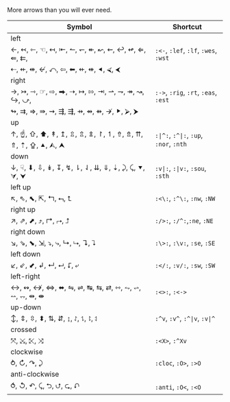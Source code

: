 More arrows than you will ever need.


| Symbol | Shortcut |
|--------|----------|
| left||
| ←, ↢, ⇽, ☜, ↤, ⇤, ↼, ↽, ↞, ↜, ⇜, ↩, ↫, ⇐, ⇚, ⇇, |`:<-`, `:lef`, `:lf`, `:wes`, `:wst`|
| ⇠, ⇷, ⇺, ↚, ⤺, ⇦, ⬅, ⇷, ⇺, ⯇, ⮘, ⮜   ||
|right||
| →, ↣, ⇾, ☞, ⇨, ⮕, ⇢, ↦, ⇰, ⇥, ⇀, ⇁, ↠, ↝, ↪, ⤻, |`:->`, `:rig`, `:rt`, `:eas`, `:est`|
| ↬, ⇉, ⇒, ⇛, ⇝, ⇶, ⇶, ⇸, ⇴, ⇻, ↛, ⯈, ⮚, ⮞ ||
|up||
| ↑, ☝, ⇧, ⬆, ↟, ↥, ⇫, ⇬, ⇭, ↾, ↿, ⇮, ⇯, ⇈, ⇑, ⇡, ⇪, ⯅, ⮙, ⮝ |`:\|^:`, `:^\|:`, `:up`, `:nor`, `:nth`|
|down||
| ↓, ☟, ⬇, ⇩, ↡, ↧, ↯, ⇂, ⇃, ⇊, ⇓, ⇣, ⤸, ⤹, ⯆, ⮛, ⮟ |`:v\|:`, `:\|v:`, `:sou`, `:sth`|
|left up||
| ↖, ⇖, ⬉, ⇱, ↰, ⮢, ⮤|`:<\:`, `:^\:`, `:nw`, `:NW`|
|right up||
| ↗, ⇗, ⬈, ⤴, ↱, ⮣, ⮥ |`:/>:`, `:/^:`,`:ne`, `:NE` |
|right down||
| ↘, ⇘, ⬊, ⇲, ⤵, ⤷, ↳, ⮡, ↴, ⮧ |`:\>:`, `:\v:`, `:se`, `:SE` |
|left down||
| ↙, ⇙, ⬋, ↲, ↵, ⮠, ⮦, ⤶ |`:</:`, `:v/:`, `:sw`, `:SW` |
|left-right||
| ↔, ↭, ↮, ⇔, ⬌, ⇋, ⇌, ↹, ⇆, ⇄, ⇿, ⥊, ⥋, ⥎, ⥐, ⇹, ⇼ |`:<>:`, `:<->` |
|up-down||
| ↕, ⇕, ⇳, ⬍, ⇅, ⇵, ↨, ⥌, ⥍, ⥏, ⥑ |`:^v`, `:v^`, `:^\|v`, `:v\|^` |
|crossed||
| ⤧, ⤩, ⤪, ⤨ |`:<X>`, `:^Xv` |
|clockwise||
| ⥁, ↻, ↷, ⤸ |`:cloc`, `:O>`, `:>O` |
|anti-clockwise||
| ⥀, ↺, ↶, ⤹, ⮌, ⮍, ⮎, ⮏ |`:anti`, `:O<`, `:<O` |

















